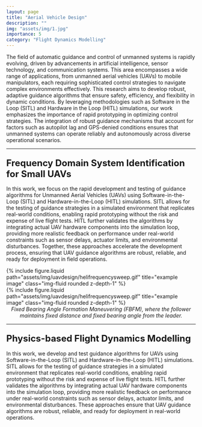 ```yaml
---
layout: page
title: "Aerial Vehicle Design"
description: ""
img: "assets/img/1.jpg"
importance: 5
category: "Flight Dynamics Modelling"
---
```


The field of automatic guidance and control of unmanned systems is rapidly evolving, driven by advancements in artificial intelligence, sensor technology, and communication systems. This area encompasses a wide range of applications, from unmanned aerial vehicles (UAVs) to mobile manipulators, each requiring sophisticated control strategies to navigate complex environments effectively. This research aims to develop robust, adaptive guidance algorithms that ensure safety, efficiency, and flexibility in dynamic conditions. By leveraging methodologies such as Software in the Loop (SITL) and Hardware in the Loop (HITL) simulations, our work emphasizes the importance of rapid prototyping in optimizing control strategies. The integration of robust guidance mechanisms that account for factors such as autopilot lag and GPS-denied conditions ensures that unmanned systems can operate reliably and autonomously across diverse operational scenarios.

<hr> <!-- Adding a line to separate sections -->

### <span style="font-weight: bold; font-size: 24px;">Frequency Domain System Identification for Small UAVs</span>

In this work, we focus on the rapid development and testing of guidance algorithms for Unmanned Aerial Vehicles (UAVs) using Software-in-the-Loop (SITL) and Hardware-in-the-Loop (HITL) simulations. SITL allows for the testing of guidance strategies in a simulated environment that replicates real-world conditions, enabling rapid prototyping without the risk and expense of live flight tests. HITL further validates the algorithms by integrating actual UAV hardware components into the simulation loop, providing more realistic feedback on performance under real-world constraints such as sensor delays, actuator limits, and environmental disturbances. Together, these approaches accelerate the development process, ensuring that UAV guidance algorithms are robust, reliable, and ready for deployment in field operations.

<div class="row justify-content-sm-center">
    <div class="col-sm-6 mt-3 mt-md-0">
        {% include figure.liquid path="assets/img/uavdesign/helifrequencysweep.gif" title="example image" class="img-fluid rounded z-depth-1" %}
    </div>
    <div class="col-sm-6 mt-3 mt-md-0">
        {% include figure.liquid path="assets/img/uavdesign/helifrequencysweep.gif" title="example image" class="img-fluid rounded z-depth-1" %}
    </div>
</div>
<div class="caption" style="font-style: italic; font-size: 14px; text-align: center;">
    Fixed Bearing Angle Formation Maneuvering (FBFM), where the follower maintains fixed distance and fixed bearing angle from the leader.
</div>

<hr> <!-- Adding a line to separate sections -->

### <span style="font-weight: bold; font-size: 24px;">Physics-based Flight Dynamics Modelling</span>

In this work, we develop and test guidance algorithms for UAVs using Software-in-the-Loop (SITL) and Hardware-in-the-Loop (HITL) simulations. SITL allows for the testing of guidance strategies in a simulated environment that replicates real-world conditions, enabling rapid prototyping without the risk and expense of live flight tests. HITL further validates the algorithms by integrating actual UAV hardware components into the simulation loop, providing more realistic feedback on performance under real-world constraints such as sensor delays, actuator limits, and environmental disturbances. These approaches ensure that UAV guidance algorithms are robust, reliable, and ready for deployment in real-world operations.
